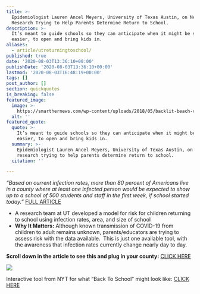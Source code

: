 ```yaml
---
title: >-
  Epidemiologist Lauren Ancel Meyers, University of Texas Austin, on New
  Research Trying to Help Parents Determine Return to School.
description: >-
  It’s meant to guide schools so they can anticipate when it might be safe, or
  easier, to open and bring kids in.
aliases:
  - article/utreturningtoschool/
published: true
date: '2020-08-03T13:36:10+00:00'
publishDate: '2020-08-03T13:36:10+00:00'
lastmod: '2020-08-03T16:48:19+00:00'
tags: []
post_author: []
section: quickquotes
is_breaking: false
featured_image:
  image: >-
    https://smarthernews.com/wp-content/uploads/2018/05/backlit-beach-children-9397001-scaled.jpg
  alt: ''
featured_quote:
  quote: >-
    It’s meant to guide schools so they can anticipate when it might be safe, or
    easier, to open and bring kids in.
  summary: >-
    Epidemiologist Lauren Ancel Meyers, University of Texas Austin, on new
    research trying to help parents determine return to school.
  citation: ''

---
```

_“Based on current infection rates, more than 80 percent of Americans live in a county where at least one infected person would be expected to show up to a school of 500 students and staff in the first week, if school started today.”_ [FULL ARTICLE](https://www.nytimes.com/interactive/2020/07/31/us/coronavirus-school-reopening-risk.html)

*   A research team at UT developed a model for risk for children returning to school using infection rates, area, and size of school
*   **Why It Matters:** Although known transmission of COVID-19 from children to adult remains unknown, parents/educators are trying to assess risk with the data available.  This is just one available tool, with the awareness that infection rates currently change nearly day to day.

**Scroll down in the article to see this and plug in your county:** [CLICK HERE](https://www.nytimes.com/interactive/2020/07/31/us/coronavirus-school-reopening-risk.html)

![](https://smarthernews.com/wp-content/uploads/2020/08/Screen-Shot-2020-08-03-at-8.29.34-AM-300x248.png)

Interactive tool from NYT for what “Back To School” might look like: [CLICK HERE](https://www.nytimes.com/interactive/2020/07/29/us/schools-reopening-coronavirus.html)